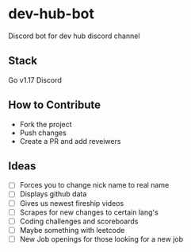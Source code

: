 # dev-hub-bot

Discord bot for dev hub discord channel

## Stack

Go v1.17
Discord

## How to Contribute

* Fork the project
* Push changes
* Create a PR and add reveiwers

## Ideas

* [ ] Forces you to change nick name to real name
* [ ] Displays github data
* [ ] Gives us newest fireship videos
* [ ] Scrapes for new changes to certain lang's
* [ ] Coding challenges and scoreboards
* [ ] Maybe something with leetcode
* [ ] New Job openings for those looking for a new job
